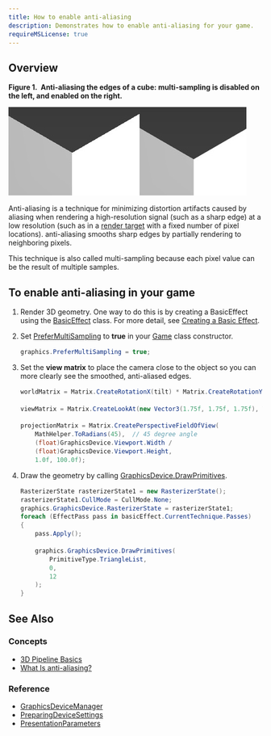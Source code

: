 ```yaml
---
title: How to enable anti-aliasing
description: Demonstrates how to enable anti-aliasing for your game.
requireMSLicense: true
---
```


## Overview

**Figure 1.  Anti-aliasing the edges of a cube: multi-sampling is disabled on the left, and enabled on the right.**

![Anti-aliasing the edges of a cube: multi-sampling is disabled on the left, and enabled on the right](images/graphics_aa.jpg)

Anti-aliasing is a technique for minimizing distortion artifacts caused by aliasing when rendering a high-resolution signal (such as a sharp edge) at a low resolution (such as in a [render target](../../whatis/graphics/WhatIs_Render_Target.md) with a fixed number of pixel locations). anti-aliasing smooths sharp edges by partially rendering to neighboring pixels.

This technique is also called multi-sampling because each pixel value can be the result of multiple samples.

## To enable anti-aliasing in your game

1. Render 3D geometry. One way to do this is by creating a BasicEffect using the [BasicEffect](xref:Microsoft.Xna.Framework.Graphics.BasicEffect) class. For more detail, see [Creating a Basic Effect](HowTo_Create_a_BasicEffect.md).

1. Set [PreferMultiSampling](/api/Microsoft.Xna.Framework.GraphicsDeviceManager.html#Microsoft_Xna_Framework_GraphicsDeviceManager_PreferMultiSampling) to **true** in your [Game](xref:Microsoft.Xna.Framework.Game) class constructor.

    ```csharp
    graphics.PreferMultiSampling = true;
    ```

1. Set the **view matrix** to place the camera close to the object so you can more clearly see the smoothed, anti-aliased edges.

    ```csharp
    worldMatrix = Matrix.CreateRotationX(tilt) * Matrix.CreateRotationY(tilt);
    
    viewMatrix = Matrix.CreateLookAt(new Vector3(1.75f, 1.75f, 1.75f), Vector3.Zero, Vector3.Up);
    
    projectionMatrix = Matrix.CreatePerspectiveFieldOfView(
        MathHelper.ToRadians(45),  // 45 degree angle
        (float)GraphicsDevice.Viewport.Width /
        (float)GraphicsDevice.Viewport.Height,
        1.0f, 100.0f);
    ```

1. Draw the geometry by calling [GraphicsDevice.DrawPrimitives](/api/Microsoft.Xna.Framework.Graphics.GraphicsDevice.html#Microsoft_Xna_Framework_Graphics_GraphicsDevice_DrawPrimitives_Microsoft_Xna_Framework_Graphics_PrimitiveType_System_Int32_System_Int32_).

    ```csharp
    RasterizerState rasterizerState1 = new RasterizerState();
    rasterizerState1.CullMode = CullMode.None;
    graphics.GraphicsDevice.RasterizerState = rasterizerState1;
    foreach (EffectPass pass in basicEffect.CurrentTechnique.Passes)
    {
        pass.Apply();
    
        graphics.GraphicsDevice.DrawPrimitives(
            PrimitiveType.TriangleList,
            0,
            12
        );
    }
    ```

## See Also

### Concepts

- [3D Pipeline Basics](../../whatis/graphics/WhatIs_3DRendering.md)
- [What Is anti-aliasing?](../../whatis/graphics/WhatIs_Antialiasing.md)

### Reference

- [GraphicsDeviceManager](xref:Microsoft.Xna.Framework.GraphicsDeviceManager)
- [PreparingDeviceSettings](/api/Microsoft.Xna.Framework.GraphicsDeviceManager.html#Microsoft_Xna_Framework_GraphicsDeviceManager_PreparingDeviceSettings)
- [PresentationParameters](xref:Microsoft.Xna.Framework.Graphics.PresentationParameters)
